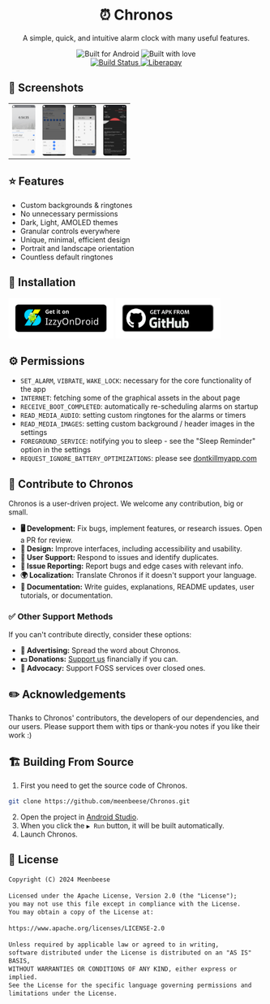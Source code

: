 <div align="center">
  <h1>⏰ Chronos</h1>
  <p>A simple, quick, and intuitive alarm clock with many useful features.</p>
  <img src="https://forthebadge.com/images/badges/built-for-android.svg" alt="Built for Android">
  <img src="https://forthebadge.com/images/badges/built-with-love.svg" alt="Built with love">
  <br>
  <a href="https://github.com/meenbeese/Chronos/actions/workflows/android.yml">
    <img src="https://github.com/meenbeese/Chronos/actions/workflows/android.yml/badge.svg?branch=main" alt="Build Status">
  </a>
  <a href="https://liberapay.com/meenbeese/">
    <img src="https://img.shields.io/badge/liberapay-donate-yellow.svg?logo=liberapay" alt="Liberapay">
  </a>
</div>

## 🌄 Screenshots

<div align="center">
  <table>
    <tr>
      <td style="width: 25%; height: 100px;"><img src="./.github/images/home.png" alt="Home" style="width: 100%; height: 100%;"></td>
      <td style="width: 25%; height: 100px;"><img src="./.github/images/alarms.png" alt="Alarms" style="width: 100%; height: 100%;"></td>
      <td style="width: 25%; height: 100px;"><img src="./.github/images/timers.png" alt="Timers" style="width: 100%; height: 100%;"></td>
      <td style="width: 25%; height: 100px;"><img src="./.github/images/themes.png" alt="Themes" style="width: 100%; height: 100%;"></td>
    </tr>
  </table>
</div>

## ⭐ Features

- Custom backgrounds & ringtones
- No unnecessary permissions
- Dark, Light, AMOLED themes
- Granular controls everywhere
- Unique, minimal, efficient design
- Portrait and landscape orientation
- Countless default ringtones

## 📲 Installation

<a href="https://apt.izzysoft.de/fdroid/index/apk/com.meenbeese.chronos"><img height="80" alt="Izzy Download" src="./assets/izzy_install_badge.png"></a>
<a href="https://github.com/meenbeese/Chronos/releases/latest"><img height="80" alt="APK Download" src="./assets/apk_install_badge.png"></a>

## ⚙️ Permissions

- `SET_ALARM`, `VIBRATE`, `WAKE_LOCK`: necessary for the core functionality of the app
- `INTERNET`: fetching some of the graphical assets in the about page
- `RECEIVE_BOOT_COMPLETED`: automatically re-scheduling alarms on startup
- `READ_MEDIA_AUDIO`: setting custom ringtones for the alarms or timers
- `READ_MEDIA_IMAGES`: setting custom background / header images in the settings
- `FOREGROUND_SERVICE`: notifying you to sleep - see the "Sleep Reminder" option in the settings
- `REQUEST_IGNORE_BATTERY_OPTIMIZATIONS`: please see [dontkillmyapp.com](https://dontkillmyapp.com/)

## 📝 Contribute to Chronos

Chronos is a user-driven project. We welcome any contribution, big or small.

- **🖥️ Development:** Fix bugs, implement features, or research issues. Open a PR for review.
- **🍥 Design:** Improve interfaces, including accessibility and usability.
- **🤝 User Support:** Respond to issues and identify duplicates.
- **📂 Issue Reporting:** Report bugs and edge cases with relevant info.
- **🌍 Localization:** Translate Chronos if it doesn't support your language.
- **📄 Documentation:** Write guides, explanations, README updates, user tutorials, or documentation.

### ✅ Other Support Methods

If you can't contribute directly, consider these options:

- **💈 Advertising:** Spread the word about Chronos.
- **💵 Donations:** [Support us](https://liberapay.com/meenbeese/) financially if you can.
- **📢 Advocacy:** Support FOSS services over closed ones.

## ✏️ Acknowledgements

Thanks to Chronos' contributors, the developers of our dependencies, and our users. Please support them with tips or thank-you notes if you like their work :)

## 🏗️ Building From Source

1. First you need to get the source code of Chronos.
```sh
git clone https://github.com/meenbeese/Chronos.git
```
2. Open the project in [Android Studio](https://developer.android.com/studio).
3. When you click the `▶ Run` button, it will be built automatically.
4. Launch Chronos.

## 📝 License

```
Copyright (C) 2024 Meenbeese

Licensed under the Apache License, Version 2.0 (the "License");
you may not use this file except in compliance with the License.
You may obtain a copy of the License at:

https://www.apache.org/licenses/LICENSE-2.0

Unless required by applicable law or agreed to in writing,
software distributed under the License is distributed on an "AS IS" BASIS,
WITHOUT WARRANTIES OR CONDITIONS OF ANY KIND, either express or implied.
See the License for the specific language governing permissions and limitations under the License.
```
